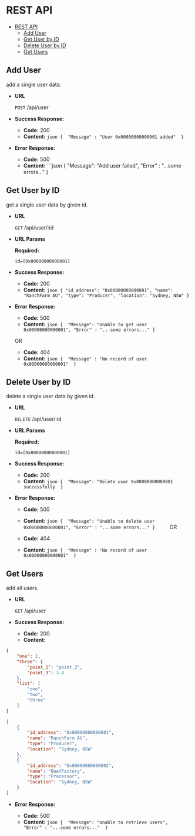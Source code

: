 # REST API
- [REST API](#rest-api)
    - [Add User](#Add-User)
    - [Get User by ID](#Get-User-by-ID)
    - [Delete User by ID](#Delete-User-by-ID)
    - [Get Users](#Get-Users)

**Add User**
----
  add a single user data.

* **URL**

  `POST` /api/user

* **Success Response:**

  * **Code:** 200 <br />
  * **Content:** 
        ```json
        { 
            "Message" : "User 0x00000000000001 added" 
        }
        ```
 
* **Error Response:**

  * **Code:** 500 <br />
  * **Content:** 
        ```json
        { 
            "Message": "Add user failed",
            "Error" : "...some errors..."
        }    
    
    
    

**Get User by ID**
----
  get a single user data by given id.

* **URL**

  `GET` /api/user/:id
  
*  **URL Params**

   **Required:**
 
   `id=[0x00000000000001]`

* **Success Response:**

  * **Code:** 200 <br />
  * **Content:** 
        ```json
        {
            "id_address": "0x00000000000001",
            "name": "RanchFarm AU",
            "type": "Producer",
            "location": "Sydney, NSW"
        }
        ```
 
* **Error Response:**

  * **Code:** 500 <br />
  * **Content:** 
        ```json
        { 
            "Message": "Unable to get user 0x00000000000001",
            "Error" : "...some errors..."
        }    
        ```

  OR

  * **Code:** 404 <br />
  * **Content:** 
        ```json
        { 
            "Message" : "No record of user 0x00000000000001" 
        }    
        ```
    
    
    
    
**Delete User by ID** 
----
  delete a single user data by given id.

* **URL**

  `DELETE` /api/user/:id
  
*  **URL Params**

   **Required:**
 
   `id=[0x00000000000001]`

* **Success Response:**

  * **Code:** 200 <br />
  * **Content:** 
        ```json
        { 
            "Message": "Delete user 0x00000000000001 successfully 
        }    
        ```
 
* **Error Response:**

  * **Code:** 500 <br />
  * **Content:** 
        ```json
        { 
            "Message": "Unable to delete user 0x00000000000001",
            "Error" : "...some errors..."
        }    
        ```
  OR

  * **Code:** 404 <br />
  * **Content:** 
        ```json
        { 
            "Message" : "No record of user 0x00000000000001" 
        }    
        ```
    
    
**Get Users**
----
  add all users.

* **URL**

  `GET` /api/user

* **Success Response:**

  * **Code:** 200 <br />
  * **Content:**
```json
{
    "one": 2,
    "three": {
        "point_1": "point_2",
        "point_3": 3.4
    },
    "list": [
        "one",
        "two",
        "three"
    ]
}
```
```json
[
    {
        "id_address": "0x00000000000001",
        "name": "RanchFarm AU",
        "type": "Producer",
        "location": "Sydney, NSW"
    },
    {
        "id_address": "0x00000000000002",
        "name": "BeefFactory",
        "type": "Processor",
        "location": "Sydney, NSW"
    } 
]
```

 
* **Error Response:**

  * **Code:** 500 <br />
  * **Content:**
        ```json
        { 
            "Message": "Unable to retrieve users", 
            "Error" : "...some errors..." 
        }
        ```
        
       
    
        
